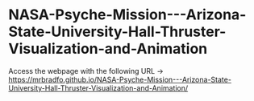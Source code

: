 # NASA-Psyche-Mission---Arizona-State-University-Hall-Thruster-Visualization-and-Animation

Access the webpage with the following URL -> https://mrbradfo.github.io/NASA-Psyche-Mission---Arizona-State-University-Hall-Thruster-Visualization-and-Animation/
